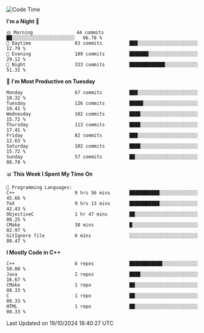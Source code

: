 <!--START_SECTION:waka-->
![Code Time](http://img.shields.io/badge/Code%20Time-105%20hrs%2042%20mins-blue)

**I'm a Night 🦉** 

```text
🌞 Morning                44 commits          ██░░░░░░░░░░░░░░░░░░░░░░░   06.78 % 
🌆 Daytime                83 commits          ███░░░░░░░░░░░░░░░░░░░░░░   12.79 % 
🌃 Evening                189 commits         ███████░░░░░░░░░░░░░░░░░░   29.12 % 
🌙 Night                  333 commits         █████████████░░░░░░░░░░░░   51.31 % 
```
📅 **I'm Most Productive on Tuesday** 

```text
Monday                   67 commits          ███░░░░░░░░░░░░░░░░░░░░░░   10.32 % 
Tuesday                  126 commits         █████░░░░░░░░░░░░░░░░░░░░   19.41 % 
Wednesday                102 commits         ████░░░░░░░░░░░░░░░░░░░░░   15.72 % 
Thursday                 113 commits         ████░░░░░░░░░░░░░░░░░░░░░   17.41 % 
Friday                   82 commits          ███░░░░░░░░░░░░░░░░░░░░░░   12.63 % 
Saturday                 102 commits         ████░░░░░░░░░░░░░░░░░░░░░   15.72 % 
Sunday                   57 commits          ██░░░░░░░░░░░░░░░░░░░░░░░   08.78 % 
```


📊 **This Week I Spent My Time On** 

```text
💬 Programming Languages: 
C++                      9 hrs 56 mins       ███████████░░░░░░░░░░░░░░   45.66 % 
TeX                      9 hrs 13 mins       ███████████░░░░░░░░░░░░░░   42.43 % 
ObjectiveC               1 hr 47 mins        ██░░░░░░░░░░░░░░░░░░░░░░░   08.25 % 
CMake                    38 mins             █░░░░░░░░░░░░░░░░░░░░░░░░   02.97 % 
GitIgnore file           6 mins              ░░░░░░░░░░░░░░░░░░░░░░░░░   00.47 % 
```

**I Mostly Code in C++** 

```text
C++                      6 repos             ████████████░░░░░░░░░░░░░   50.00 % 
Java                     2 repos             ████░░░░░░░░░░░░░░░░░░░░░   16.67 % 
CMake                    1 repo              ██░░░░░░░░░░░░░░░░░░░░░░░   08.33 % 
C                        1 repo              ██░░░░░░░░░░░░░░░░░░░░░░░   08.33 % 
HTML                     1 repo              ██░░░░░░░░░░░░░░░░░░░░░░░   08.33 % 
```




 Last Updated on 19/10/2024 18:40:27 UTC
<!--END_SECTION:waka-->
